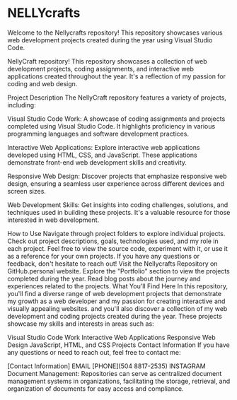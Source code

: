 # NELLYcrafts
Welcome to the Nellycrafts repository! This repository showcases various web development projects created during the year using Visual Studio Code.

NellyCraft repository! This repository showcases a collection of web development projects, coding assignments, and interactive web applications created throughout the year. It's a reflection of my passion for coding and web design.

Project Description
The NellyCraft repository features a variety of projects, including:

Visual Studio Code Work: A showcase of coding assignments and projects completed using Visual Studio Code. It highlights proficiency in various programming languages and software development practices.

Interactive Web Applications: Explore interactive web applications developed using HTML, CSS, and JavaScript. These applications demonstrate front-end web development skills and creativity.

Responsive Web Design: Discover projects that emphasize responsive web design, ensuring a seamless user experience across different devices and screen sizes.

Web Development Skills: Get insights into coding challenges, solutions, and techniques used in building these projects. It's a valuable resource for those interested in web development.

How to Use
Navigate through project folders to explore individual projects.
Check out project descriptions, goals, technologies used, and my role in each project.
Feel free to view the source code, experiment with it, or use it as a reference for your own projects.
If you have any questions or feedback, don't hesitate to reach out!
Visit the Nellycrafts Repository on GitHub.personal website.
Explore the "Portfolio" section to view the projects completed during the year.
Read blog posts about the journey and experiences related to the projects.
What You'll Find Here
In this repository, you'll find a diverse range of web development projects that demonstrate my growth as a web developer and my passion for creating interactive and visually appealing websites. and you'll also discover a collection of my web development and coding projects created during the year. These projects showcase my skills and interests in areas such as:

Visual Studio Code Work
Interactive Web Applications
Responsive Web Design
JavaScript, HTML, and CSS Projects
Contact Information
If you have any questions or need to reach out, feel free to contact me:

[Contact Information]
EMAIL
[PHONE](504 8817-2535)
INSTAGRAM
Document Management: Repositories can serve as centralized document management systems in organizations, facilitating the storage, retrieval, and organization of documents for easy access and compliance.
